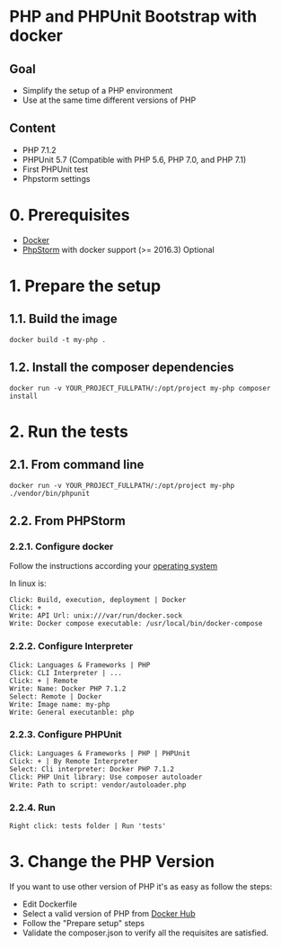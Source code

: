# PHP and PHPUnit Bootstrap with docker

## Goal
- Simplify the setup of a PHP environment
- Use at the same time different versions of PHP 
## Content
- PHP 7.1.2
- PHPUnit 5.7 (Compatible with PHP 5.6, PHP 7.0, and PHP 7.1)
- First PHPUnit test
- Phpstorm settings

# 0. Prerequisites
- [Docker](https://docs.docker.com/engine/installation/)
- [PhpStorm](https://www.jetbrains.com/phpstorm/download) with docker support (>= 2016.3) Optional

# 1. Prepare the setup
## 1.1. Build the image
    docker build -t my-php .
## 1.2. Install the composer dependencies
    docker run -v YOUR_PROJECT_FULLPATH/:/opt/project my-php composer install
# 2. Run the tests
## 2.1. From command line
    docker run -v YOUR_PROJECT_FULLPATH/:/opt/project my-php ./vendor/bin/phpunit
## 2.2. From PHPStorm
### 2.2.1. Configure docker
Follow the instructions according your [operating system](https://blog.jetbrains.com/phpstorm/2015/10/docker-support-in-phpstorm/)

In linux is:

    Click: Build, execution, deployment | Docker
    Click: +
    Write: API Url: unix:///var/run/docker.sock
    Write: Docker compose executable: /usr/local/bin/docker-compose 
### 2.2.2. Configure Interpreter
    Click: Languages & Frameworks | PHP 
    Click: CLI Interpreter | ...
    Click: + | Remote
    Write: Name: Docker PHP 7.1.2
    Select: Remote | Docker
    Write: Image name: my-php
    Write: General executanble: php
### 2.2.3. Configure PHPUnit
    Click: Languages & Frameworks | PHP | PHPUnit 
    Click: + | By Remote Interpreter
    Select: Cli interpreter: Docker PHP 7.1.2
    Click: PHP Unit library: Use composer autoloader
    Write: Path to script: vendor/autoloader.php
### 2.2.4. Run
    Right click: tests folder | Run 'tests'
# 3. Change the PHP Version
If you want to use other version of PHP it's as easy as follow the steps:
- Edit Dockerfile
- Select a valid version of PHP from [Docker Hub](https://hub.docker.com/_/php/)
- Follow the "Prepare setup" steps
- Validate the composer.json to verify all the requisites are satisfied.